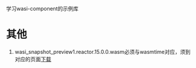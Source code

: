 
学习wasi-component的示例库

# 其他

1. wasi_snapshot_preview1.reactor.15.0.0.wasm必须与wasmtime对应，须到对应的页面[下载](https://github.com/bytecodealliance/wasmtime/releases/tag/v15.0.0)


